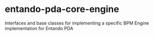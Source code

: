 # entando-pda-core-engine
Interfaces and base classes for implementing a specific BPM Engine implementation for Entando PDA
